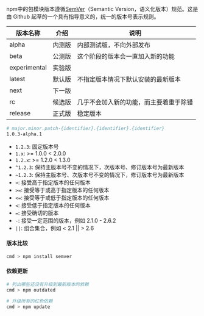 npm中的包模块版本遵循[SemVer](https://semver.org/)（Semantic Version，语义化版本）规范。这是由 Github 起草的一个具有指导意义的，统一的版本号表示规则。

| 版本名称 | 介绍 | 说明 |
| - | - | - |
| alpha | 内测版 | 内部测试版，不向外部发布 |
| beta | 公测版 | 这个阶段的版本会一直加入新的功能 |
| experimental | 实验版 |  |
| latest | 默认版 | 不指定版本情况下默认安装的最新版本 |
| next | 下一版 |  |
| rc | 候选版 | 几乎不会加入新的功能，而主要着重于除错 |
| release | 正式版 | 稳定版本 |

```bash
# major.minor.patch-{identifier}.{identifier}.{identifier}
1.0.3-alpha.1
```

- `1.2.3`: 固定版本号
- `1.x`: >= 1.0.0 < 2.0.0
- `1.2.x`: >= 1.2.0 < 1.3.0
- `^1.2.3`: 保持主版本号不变的情况下，次版本号、修订版本号为最新版本
- `~1.2.3`: 保持主版本号、次版本号不变的情况下，修订版本号为最新版本
- `>`: 接受高于指定版本的任何版本
- `>=`: 接受等于或高于指定版本的任何版本
- `<=`: 接受等于或低于指定版本的任何版本
- `<`: 接受低于指定版本的任何版本
- `=`: 接受确切的版本
- `-`: 接受一定范围的版本，例如 2.1.0 - 2.6.2
- `||`: 组合集合，例如 < 2.1 || > 2.6

#### 版本比较

```bash
cmd > npm install semver
```

#### 依赖更新

```bash
# 列出哪些还没有升级到最新版本的依赖
cmd > npm outdated

# 升级所有的红色依赖
cmd > npm update
```